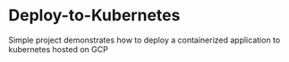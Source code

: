 # Deploy-to-Kubernetes
Simple project demonstrates how to deploy a containerized application to kubernetes hosted on GCP
